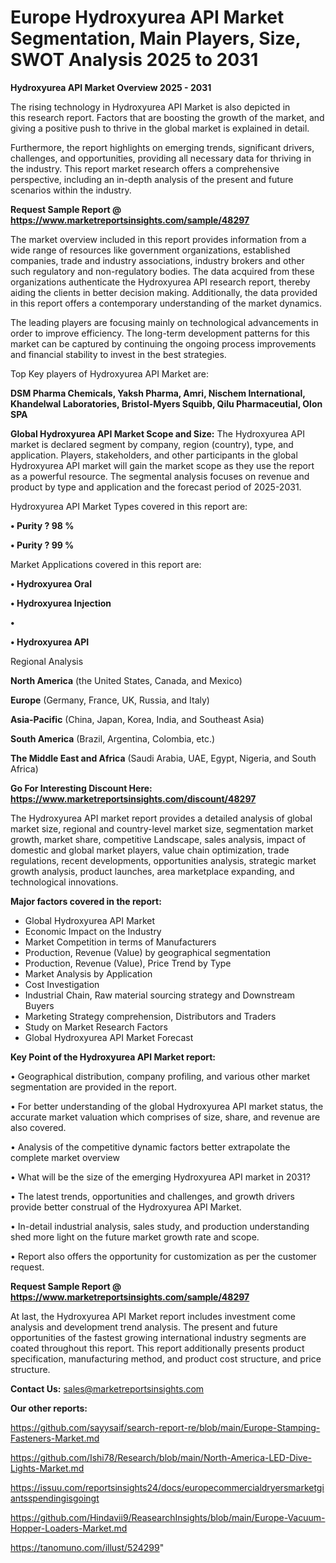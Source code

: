 # Europe Hydroxyurea API Market Segmentation, Main Players, Size, SWOT Analysis 2025 to 2031

<Strong> Hydroxyurea API Market Overview 2025 - 2031</strong>

The rising technology in Hydroxyurea API Market is also depicted in this research report. Factors that are boosting the growth of the market, and giving a positive push to thrive in the global market is explained in detail.

Furthermore, the report highlights on emerging trends, significant drivers, challenges, and opportunities, providing all necessary data for thriving in the industry. This report market research offers a comprehensive perspective, including an in-depth analysis of the present and future scenarios within the industry.

<strong>Request Sample Report @ <a href=https://www.marketreportsinsights.com/sample/48297>https://www.marketreportsinsights.com/sample/48297</a></strong>

The market overview included in this report provides information from a wide range of resources like government organizations, established companies, trade and industry associations, industry brokers and other such regulatory and non-regulatory bodies. The data acquired from these organizations authenticate the Hydroxyurea API research report, thereby aiding the clients in better decision making. Additionally, the data provided in this report offers a contemporary understanding of the market dynamics.

The leading players are focusing mainly on technological advancements in order to improve efficiency. The long-term development patterns for this market can be captured by continuing the ongoing process improvements and financial stability to invest in the best strategies.

Top Key players of Hydroxyurea API Market are:

<strong>DSM Pharma Chemicals, Yaksh Pharma, Amri, Nischem International, Khandelwal Laboratories, Bristol-Myers Squibb, Qilu Pharmaceutial, Olon SPA</strong>

<strong><b>Global Hydroxyurea API Market Scope and Size:</b></strong>
The Hydroxyurea API market is declared segment by company, region (country), type, and application. Players, stakeholders, and other participants in the global Hydroxyurea API market will gain the market scope as they use the report as a powerful resource. The segmental analysis focuses on revenue and product by type and application and the forecast period of 2025-2031.

Hydroxyurea API Market Types covered in this report are:

<strong>•  Purity ? 98 %

•  Purity ? 99 %</strong>

Market Applications covered in this report are:

<strong>•  Hydroxyurea Oral

•  Hydroxyurea Injection

•  

•  Hydroxyurea API</strong> 

Regional Analysis

<strong>North America</strong> (the United States, Canada, and Mexico)

<strong>Europe</strong> (Germany, France, UK, Russia, and Italy)

<strong>Asia-Pacific</strong> (China, Japan, Korea, India, and Southeast Asia)

<strong>South America</strong> (Brazil, Argentina, Colombia, etc.)

<strong>The Middle East and Africa</strong> (Saudi Arabia, UAE, Egypt, Nigeria, and South Africa)

<strong>Go For Interesting Discount Here: <a href=https://www.marketreportsinsights.com/discount/48297>https://www.marketreportsinsights.com/discount/48297</a></strong>

The Hydroxyurea API market report provides a detailed analysis of global market size, regional and country-level market size, segmentation market growth, market share, competitive Landscape, sales analysis, impact of domestic and global market players, value chain optimization, trade regulations, recent developments, opportunities analysis, strategic market growth analysis, product launches, area marketplace expanding, and technological innovations.

<strong><b>Major factors covered in the report:</b></strong>
<ul>
  <li>Global Hydroxyurea API Market </li>
  <li>Economic Impact on the Industry</li>
  <li>Market Competition in terms of Manufacturers</li>
  <li>Production, Revenue (Value) by geographical segmentation</li>
  <li>Production, Revenue (Value), Price Trend by Type</li>
  <li>Market Analysis by Application</li>
  <li>Cost Investigation</li>
  <li>Industrial Chain, Raw material sourcing strategy and Downstream Buyers</li>
  <li>Marketing Strategy comprehension, Distributors and Traders</li>
  <li>Study on Market Research Factors</li>
  <li>Global Hydroxyurea API Market Forecast</li>
</ul>

<strong><b>Key Point of the Hydroxyurea API Market report:</b></strong>

• Geographical distribution, company profiling, and various other market segmentation are provided in the report.

• For better understanding of the global Hydroxyurea API market status, the accurate market valuation which comprises of size, share, and revenue are also covered.

• Analysis of the competitive dynamic factors better extrapolate the complete market overview

• What will be the size of the emerging Hydroxyurea API market in 2031?

• The latest trends, opportunities and challenges, and growth drivers provide better construal of the Hydroxyurea API Market.

• In-detail industrial analysis, sales study, and production understanding shed more light on the future market growth rate and scope.

• Report also offers the opportunity for customization as per the customer request.

<strong>Request Sample Report @ <a href=https://www.marketreportsinsights.com/sample/48297>https://www.marketreportsinsights.com/sample/48297</a></strong>

At last, the Hydroxyurea API Market report includes investment come analysis and development trend analysis. The present and future opportunities of the fastest growing international industry segments are coated throughout this report. This report additionally presents product specification, manufacturing method, and product cost structure, and price structure.

<strong>Contact Us:</strong>
sales@marketreportsinsights.com

<strong>Our other reports:</strong>

<a href=https://github.com/sayysaif/search-report-re/blob/main/Europe-Stamping-Fasteners-Market.md>https://github.com/sayysaif/search-report-re/blob/main/Europe-Stamping-Fasteners-Market.md</a>

<a href=https://github.com/Ishi78/Research/blob/main/North-America-LED-Dive-Lights-Market.md>https://github.com/Ishi78/Research/blob/main/North-America-LED-Dive-Lights-Market.md</a>

<a href=https://issuu.com/reportsinsights24/docs/europecommercialdryersmarketgiantsspendingisgoingt>https://issuu.com/reportsinsights24/docs/europecommercialdryersmarketgiantsspendingisgoingt</a>

<a href=https://github.com/Hindavii9/ReasearchInsights/blob/main/Europe-Vacuum-Hopper-Loaders-Market.md>https://github.com/Hindavii9/ReasearchInsights/blob/main/Europe-Vacuum-Hopper-Loaders-Market.md</a>

<a href=https://tanomuno.com/illust/524299>https://tanomuno.com/illust/524299</a>"

